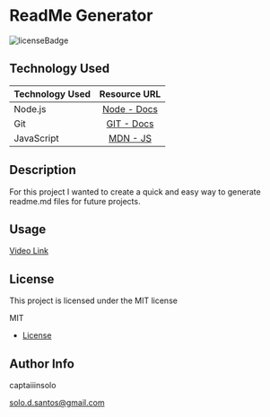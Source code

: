 # ReadMe Generator
![licenseBadge](https://img.shields.io/badge/license-MIT-red)

## Technology Used
| Technology Used         | Resource URL           | 
| ------------- |:-------------:| 
| Node.js   | [Node - Docs](https://nodejs.org/en/)      |   
| Git     | [GIT - Docs](https://git-scm.com/doc)     |    
|JavaScript | [MDN - JS](https://developer.mozilla.org/en-US/)

## Description
For this project I wanted to create a quick and easy way to generate readme.md files for future projects.


## Usage
[Video Link](https://drive.google.com/file/d/1Tui_5QuwArnGeNcTXrJURU_ji_j3PgS3/view?usp=sharing)


## License
    
This project is licensed under the MIT license

MIT

* [License](#license)

## Author Info

captaiiinsolo

solo.d.santos@gmail.com

  

